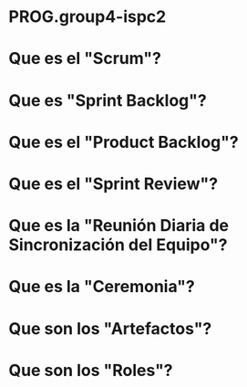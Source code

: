 # PROG.group4-ispc2

# Que es el "Scrum"?
#

# Que es "Sprint Backlog"?
#

# Que es el "Product Backlog"?
#

# Que es el "Sprint Review"?
#

# Que es la "Reunión Diaria de Sincronización del Equipo"?
#

# Que es la "Ceremonia"?
#

# Que son los "Artefactos"?
#

# Que son los "Roles"?
#
